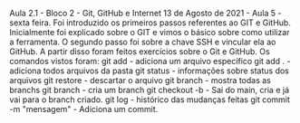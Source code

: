 Aula 2.1 - Bloco 2 - Git, GitHub e Internet
13 de Agosto de 2021 - Aula 5 - sexta feira.
Foi introduzido os primeiros passos referentes ao GIT e GitHub.
Inicialmente foi explicado sobre o GIT e vimos o básico sobre como utilizar a ferramenta. O segundo passo foi sobre a chave SSH e vincular ela ao GitHub.
A partir disso foram feitos exercícios sobre o Git e GitHub.
Os comandos vistos foram: 
git add <Arquivo> - adiciona um arquivo específico
git add . - adiciona todos arquivos da pasta
git status - informações sobre status dos arquivos
git restore - descartar o arquivo
git branch - mostra todas as branchs
git branch <nome do branch> - cria um branch
git checkout -b <nome do branch> - Sai do main, cria e já vai para o branch criado.
git log - histórico das mudanças feitas
git commit -m "mensagem" - Adiciona um commit.
